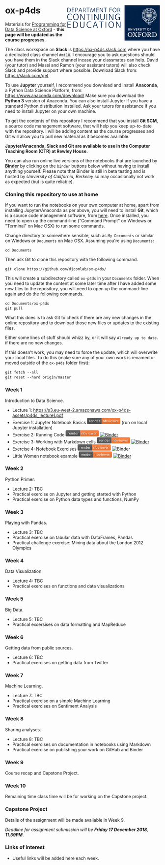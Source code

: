 # ox-p4ds <img src="oudce_logo.png" align="right"/>

Materials for [Programming for Data Science at Oxford](https://www.conted.ox.ac.uk/courses/programming-for-data-science) - **this page will be updated as the course progresses**.

The class workspace on **Slack** is https://ox-p4ds.slack.com where you have a dedicated class channel `#mt18`. I encourage you to ask questions should you have them in the Slack channel incase your classmates can help. David (your tutor) and Massi and Ramon (your assistant tutors) will also check Slack and provide support where possible. Download Slack from: https://slack.com/get


To use **Jupyter** yourself, I recommend you download and install **Anaconda**, a Python Data Science Platform, from: https://www.anaconda.com/download/ Make sure you download the **Python 3** version of Anaconda. You can also install Jupyter if you have a standard Python distribution installed. Ask your tutors for assistance if you need to install Jupyter on your own machine.

To get the contents of this repository I recommend that you install **Git SCM**, a source code management software, that will help you keep up-to-date with the repository. I will be adding content as the course progresses and Git will allow you to pull new material as it becomes available.

**Jupyter/Anaconda, Slack and Git are available to use in the Computer Teaching Room (CTR) at Rewley House.**

You can also run online live versions of the notebooks that are launched by **[Binder](https://mybinder.org)** by clicking on the `binder` buttons below without having to install anything yourself. Please note that Binder is still in beta testing and is hosted by *University of California, Berkeley* so may occasionally not work as expected (but is quite reliable). 

### Cloning this repository to use at home

If you want to run the notebooks on your own computer at home, apart from installing Jupyter/Anaconda as per above, you will need to install **Git**, which is a source code management software, from [here](https://git-scm.com/downloads). Once installed, you need to open up the command-line ("Command Prompt" on Windows or "Terminal" on Mac OSX) to run some commands.

Change directory to somewhere sensible, such as `My Documents` or similar on Windows or `Documents` on Mac OSX. Assuming you're using `Documents`:

```
cd Documents
```

Then ask Git to clone this repository with the following command.
```
git clone https://github.com/djcomlab/ox-p4ds/
```

This will create a subdirectory called `ox-p4ds` in your `Documents` folder. When you need to update the content at some later time after I have added some new files to the repository, you will need to open up the command-line again and do the following commands.
```
cd Documents/ox-p4ds
git pull
```
What this does is to ask Git to check if there are any new changes in the online repository and to download those new files or updates to the existing files.

Either some lines of stuff should whizz by, or it will say `Already up to date.` if there are no new changes.

If this doesn't work, you may need to force the update, which will overwrite your local files. To do this (make sure any of your own work is renamed or moved outside of the `ox-p4ds` folder first):
```
git fetch --all
git reset --hard origin/master
```

### Week 1

Introduction to Data Science.
- Lecture 1: https://s3.eu-west-2.amazonaws.com/ox-p4ds-assets/p4ds_lecture1.pdf
- Exercise 1: Jupyter Notebook Basics [![nbviewer](notebooks/images/render_nbviewer_button.png)](https://nbviewer.jupyter.org/github/djcomlab/ox-p4ds/blob/master/notebooks/Ex01_Notebook_Basics.ipynb) (run on local Jupyter installation)
- Exercise 2: Running Code [![nbviewer](notebooks/images/render_nbviewer_button.png)](https://nbviewer.jupyter.org/github/djcomlab/ox-p4ds/blob/master/notebooks/Ex02_Running_Code.ipynb) [![Binder](https://mybinder.org/badge.svg)](https://mybinder.org/v2/gh/djcomlab/ox-p4ds/master?filepath=notebooks%2FEx02_Running_Code.ipynb)
- Exercise 3: Working with Markdown cells [![nbviewer](notebooks/images/render_nbviewer_button.png)](https://nbviewer.jupyter.org/github/djcomlab/ox-p4ds/blob/master/notebooks/Ex03_Working_With_Markdown_Cells.ipynb) [![Binder](https://mybinder.org/badge.svg)](https://mybinder.org/v2/gh/djcomlab/ox-p4ds/master?filepath=notebooks%2FEx03_Working_With_Markdown_Cells.ipynb)
- Exercise 4: Notebook Exercises [![nbviewer](notebooks/images/render_nbviewer_button.png)](https://nbviewer.jupyter.org/github/djcomlab/ox-p4ds/blob/master/notebooks/Ex04_Notebook_Exercises.ipynb) [![Binder](https://mybinder.org/badge.svg)](https://mybinder.org/v2/gh/djcomlab/ox-p4ds/master?filepath=notebooks%2FEx04_Notebook_Exercises.ipynb)
- Little Women notebook example [![nbviewer](notebooks/images/render_nbviewer_button.png)](https://nbviewer.jupyter.org/github/djcomlab/ox-p4ds/blob/master/notebooks/little_women_example.ipynb) [![Binder](https://mybinder.org/badge.svg)](https://mybinder.org/v2/gh/djcomlab/ox-p4ds/master?filepath=notebooks%2Flittle_women_example.ipynb)

### Week 2

Python Primer.

- Lecture 2: TBC
- Practical exercise on Jupyter and getting started with Python
- Practical exercise on Python data types and functions, NumPy

### Week 3

Playing with Pandas.

- Lecture 3: TBC
- Practical exercise on tabular data with DataFrames, Pandas
- Practical challenge exercise: Mining data about the London 2012 Olympics

### Week 4

Data Visualization.

- Lecture 4: TBC
- Practical exercises on functions and data visualizations

### Week 5

Big Data.

- Lecture 5: TBC
- Practical excersises on data formatting and MapReduce

### Week 6

Getting data from public sources.

- Lecture 6: TBC
- Practical exercises on getting data from Twitter

### Week 7

Machine Learning.

- Lecture 7: TBC
- Practical exercise on a simple Machine Learning
- Practical exercises on Sentiment Analysis

### Week 8

Sharing analyses.

- Lecture 8: TBC
- Practical exercises on documentation in notebooks using Markdown
- Practical exercise on publishing your work on GitHub and Binder

### Week 9

Course recap and Capstone Project.

### Week 10

Remaining time class time will be for working on the Capstone project.

### Capstone Project

Details of the assignment will be made available in Week 9.

*Deadline for assignment submission will be **Friday 17 December 2018, 11.59PM***.

### Links of interest
- Useful links will be added here each week.
